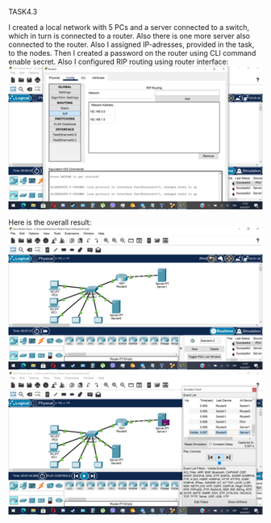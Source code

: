 TASK4.3


I created a local network with 5 PCs and a server connected to a switch, which in turn is connected to a router. Also there is one more server also connected to the router.
Also I assigned IP-adresses, provided in the task, to the nodes.
Then I created a password on the router using CLI command enable secret.
Also I configured RIP routing using router interface:
<img src="screenshots/6.png">

Here is the overall result:
<img src="screenshots/1.png">
<img src="screenshots/4.png">
